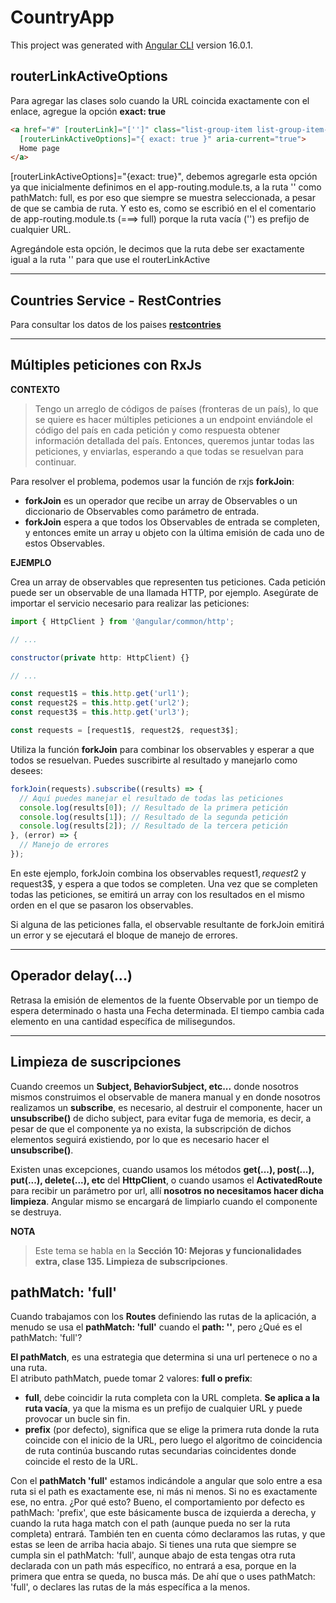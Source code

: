 # CountryApp

This project was generated with [Angular CLI](https://github.com/angular/angular-cli) version 16.0.1.

## routerLinkActiveOptions

Para agregar las clases solo cuando la URL coincida exactamente con el enlace, agregue la opción **exact: true**

```html
<a href="#" [routerLink]="['']" class="list-group-item list-group-item-action" routerLinkActive="active"
  [routerLinkActiveOptions]="{ exact: true }" aria-current="true">
  Home page
</a>
```
[routerLinkActiveOptions]="{exact: true}", debemos agregarle esta opción ya que 
inicialmente definimos en el app-routing.module.ts, a la ruta '' como pathMatch: full, es por eso que siempre
se muestra seleccionada, a pesar de que se cambia de ruta. Y esto es, como se escribió en el
el comentario de app-routing.module.ts (===> full) porque la ruta vacía ('') es prefijo
de cualquier URL.

Agregándole esta opción, le decimos que la ruta debe ser exactamente igual a la ruta '' para que use el routerLinkActive

---

## Countries Service - RestContries

Para consultar los datos de los paises **[restcontries](https://restcountries.com/)**

---

## Múltiples peticiones con RxJs

**CONTEXTO**
> Tengo un arreglo de códigos de países (fronteras de un país), lo que se quiere es hacer múltiples peticiones a un
> endpoint enviándole el código del país en cada petición y como respuesta obtener información detallada del país. 
> Entonces, queremos juntar todas las peticiones, y enviarlas, esperando a que todas se resuelvan para continuar.

Para resolver el problema, podemos usar la función de rxjs **forkJoin**:

- **forkJoin** es un operador que recibe un array de Observables o un diccionario de Observables como parámetro de entrada.
- **forkJoin** espera a que todos los Observables de entrada se completen, y entonces emite un array u objeto con la última emisión de cada uno de estos Observables.

**EJEMPLO**

Crea un array de observables que representen tus peticiones. Cada petición puede ser un observable de una llamada HTTP, por ejemplo. Asegúrate de importar el servicio necesario para realizar las peticiones:

```javascript
import { HttpClient } from '@angular/common/http';

// ...

constructor(private http: HttpClient) {}

// ...

const request1$ = this.http.get('url1');
const request2$ = this.http.get('url2');
const request3$ = this.http.get('url3');

const requests = [request1$, request2$, request3$];
```
Utiliza la función **forkJoin** para combinar los observables y esperar a que todos se resuelvan. Puedes suscribirte al resultado y manejarlo como desees:

```javascript
forkJoin(requests).subscribe((results) => {
  // Aquí puedes manejar el resultado de todas las peticiones
  console.log(results[0]); // Resultado de la primera petición
  console.log(results[1]); // Resultado de la segunda petición
  console.log(results[2]); // Resultado de la tercera petición
}, (error) => {
  // Manejo de errores
});
```

En este ejemplo, forkJoin combina los observables request1$, request2$ y request3$, y espera a que todos se completen. Una vez que se completen todas las peticiones, se emitirá un array con los resultados en el mismo orden en el que se pasaron los observables.

Si alguna de las peticiones falla, el observable resultante de forkJoin emitirá un error y se ejecutará el bloque de manejo de errores.

--- 
## Operador delay(...)

Retrasa la emisión de elementos de la fuente Observable por un tiempo de espera determinado o hasta una Fecha determinada.
El tiempo cambia cada elemento en una cantidad específica de milisegundos.

---

## Limpieza de suscripciones

Cuando creemos un **Subject, BehaviorSubject, etc...** donde nosotros mismos construimos el observable de manera manual y en donde nosotros
realizamos un **subscribe**, es necesario, al destruir el componente, hacer un **unsubscribe()** de dicho subject, para evitar fuga de memoria, es decir, a pesar de que el componente ya no exista, la subscripción de dichos elementos seguirá existiendo, por lo que es necesario hacer el **unsubscribe()**.

Existen unas excepciones, cuando usamos los métodos **get(...), post(...), put(...), delete(...), etc** del **HttpClient**, o cuando usamos el **ActivatedRoute** para recibir un parámetro por url, allí **nosotros no necesitamos hacer dicha limpieza**. Angular mismo se encargará de limpiarlo cuando el componente se destruya.

**NOTA**
> Este tema se habla en la **Sección 10: Mejoras y funcionalidades extra, clase 135. Limpieza de subscripciones**.

## pathMatch: 'full'
Cuando trabajamos con los **Routes** definiendo las rutas de la aplicación, a menudo se usa el **pathMatch: 'full'** cuando el **path: ''**, pero ¿Qué es el pathMatch: 'full'?

**El pathMatch**, es una estrategia que determina si una url pertenece o no a una ruta.  
El atributo pathMatch, puede tomar 2 valores: **full o prefix**:

- **full**, debe coincidir la ruta completa con la URL completa. **Se aplica
       a la ruta vacía**, ya que la misma es un prefijo de cualquier URL y
       puede provocar un bucle sin fin.
- **prefix** (por defecto), significa que se elige la primera ruta donde la
       ruta coincide con el inicio de la URL, pero luego el algoritmo de
       coincidencia de ruta continúa buscando rutas secundarias coincidentes
       donde coincide el resto de la URL.

Con el **pathMatch 'full'** estamos indicándole a angular que solo entre a esa ruta si el path
es exactamente ese, ni más ni menos. Si no es exactamente ese, no entra. ¿Por qué esto?
Bueno, el comportamiento por defecto es pathMach: 'prefix', que este básicamente
busca de izquierda a derecha, y cuando la ruta haga match con el path (aunque pueda no ser la ruta completa) entrará.
También ten en cuenta cómo declaramos las rutas, y que estas se leen de arriba hacia abajo.
Si tienes una ruta que siempre se cumpla sin el pathMatch: 'full', aunque abajo de esta
tengas otra ruta declarada con un path más específico, no entrará a esa, porque en la primera que entra se queda, no busca más.
De ahí que o uses pathMatch: 'full', o declares las rutas de la más específica a la menos.
